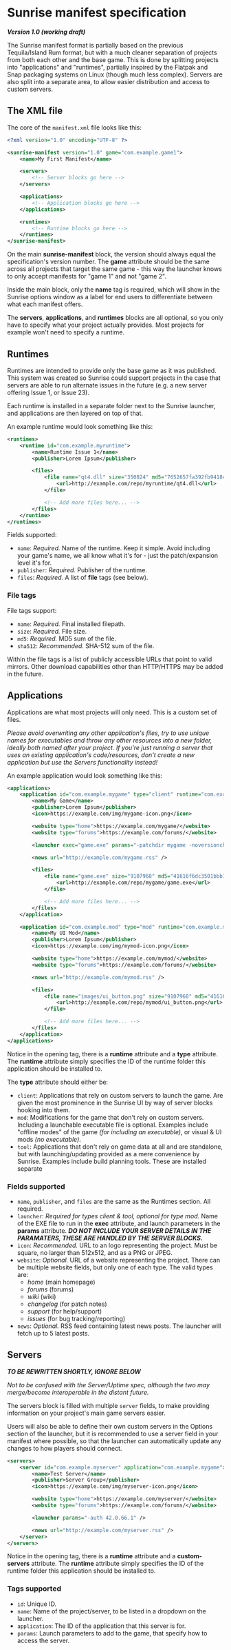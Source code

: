# Sunrise manifest specification
***Version 1.0 (working draft)***

The Sunrise manifest format is partially based on the previous Tequila/Island Rum format, but with a much cleaner separation of projects from both each other and the base game. This is done by splitting projects into "applications" and "runtimes", partially inspired by the Flatpak and Snap packaging systems on Linux (though much less complex). Servers are also split into a separate area, to allow easier distribution and access to custom servers.

## The XML file
The core of the `manifest.xml` file looks like this:

```xml
<?xml version="1.0" encoding="UTF-8" ?>

<sunrise-manifest version="1.0" game="com.example.game1">
    <name>My First Manifest</name>

    <servers>
        <!-- Server blocks go here -->
    </servers>

    <applications>
        <!-- Application blocks go here -->
    </applications>

    <runtimes>
        <!-- Runtime blocks go here -->
    </runtimes>
</sunrise-manifest>
```

On the main **sunrise-manifest** block, the version should always equal the specification's version number. The **game** attribute should be the same across all projects that target the same game - this way the launcher knows to only accept manifests for "game 1" and not "game 2".

Inside the main block, only the **name** tag is required, which will show in the Sunrise options window as a label for end users to differentiate between what each manifest offers.

The **servers**, **applications**, and **runtimes** blocks are all optional, so you only have to specify what your project actually provides. Most projects for example won't need to specify a runtime.

## Runtimes
Runtimes are intended to provide only the base game as it was published. This system was created so Sunrise could support projects in the case that servers are able to run alternate issues in the future (e.g. a new server offering Issue 1, or Issue 23).

Each runtime is installed in a separate folder next to the Sunrise launcher, and applications are then layered on top of that.

An example runtime would look something like this:

```xml
<runtimes>
    <runtime id="com.example.myruntime">
        <name>Runtime Issue 1</name>
        <publisher>Lorem Ipsum</publisher>

        <files>
            <file name="qt4.dll" size="350824" md5="7652657fa392fb9418ccf309145dd7b4" sha512="5814080fe36fa332950c1e56debbc0da7afee699708d8d4af0e4310ed27ce37124b5cf80a08effc9bd4ee5806bcc0a9f7ea6bdc64cee7ef5057fc20d39c9d182">
                <url>http://example.com/repo/myruntime/qt4.dll</url>
            </file>

            <!-- Add more files here... -->
        </files>
    </runtime>
</runtimes>
```

Fields supported:
 - `name`: *Required.* Name of the runtime. Keep it simple. Avoid including your game's name, we all know what it's for - just the patch/expansion level it's for.
 - `publisher`: *Required.* Publisher of the runtime.
 - `files`: *Required.* A list of **file** tags (see below).

### File tags
File tags support:

 - `name`: *Required.* Final installed filepath.
 - `size`: *Required.* File size.
 - `md5`: *Required.* MD5 sum of the file.
 - `sha512`: *Recommended.* SHA-512 sum of the file.

Within the file tags is a list of publicly accessible URLs that point to valid mirrors. Other download capabilities other than HTTP/HTTPS may be added in the future.

## Applications
Applications are what most projects will only need. This is a custom set of files.

*Please avoid overwriting any other application's files, try to use unique names for executables and throw any other resources into a new folder, ideally both named after your project. If you're just running a server that uses an existing application's code/resources, don't create a new application but use the Servers functionality instead!*

An example application would look something like this:

```xml
<applications>
    <application id="com.example.mygame" type="client" runtime="com.example.myruntime">
        <name>My Game</name>
        <publisher>Lorem Ipsum</publisher>
        <icon>https://example.com/img/mygame-icon.png</icon>

        <website type="home">https://example.com/mygame/</website>
        <website type="forums">https://example.com/forums/</website>

        <launcher exec="game.exe" params="-patchdir mygame -noversioncheck" />

        <news url="http://example.com/mygame.rss" />

        <files>
            <file name="game.exe" size="9107968" md5="41616f6dc3501bbb1c9b2bac0b51099e" sha512="d7ce630c91a4bd10499ae5b88c7116f773527d52cd80a0b82544a3dd7a39692afc76ae61a9f203f86020fa615f6c8e17e066b900314caa051bb3cde6d5f261d6">
                <url>http://example.com/repo/mygame/game.exe</url>
            </file>

            <!-- Add more files here... -->
        </files>
    </application>

    <application id="com.example.mod" type="mod" runtime="com.example.myruntime">
        <name>My UI Mod</name>
        <publisher>Lorem Ipsum</publisher>
        <icon>https://example.com/img/mymod-icon.png</icon>

        <website type="home">https://example.com/mymod/</website>
        <website type="forums">https://example.com/forums/</website>

        <news url="http://example.com/mymod.rss" />

        <files>
            <file name="images/ui_button.png" size="9107968" md5="41616f6dc3501bbb1c9b2bac0b51099e" sha512="d7ce630c91a4bd10499ae5b88c7116f773527d52cd80a0b82544a3dd7a39692afc76ae61a9f203f86020fa615f6c8e17e066b900314caa051bb3cde6d5f261d6">
                <url>http://example.com/repo/mymod/ui_button.png</url>
            </file>

            <!-- Add more files here... -->
        </files>
    </application>
</applications>
```

Notice in the opening tag, there is a **runtime** attribute and a **type** attribute. The **runtime** attribute simply specifies the ID of the runtime folder this application should be installed to.

The **type** attribute should either be:
 - `client`: Applications that rely on custom servers to launch the game. Are given the most prominence in the Sunrise UI by way of server blocks hooking into them.
 - `mod`: Modifications for the game that don't rely on custom servers. Including a launchable executable file is optional. Examples include "offline modes" of the game *(for including an executable)*, or visual & UI mods *(no executable)*.
 - `tool`: Applications that don't rely on game data at all and are standalone, but with launching/updating provided as a mere convenience by Sunrise. Examples include build planning tools. These are installed separate

### Fields supported
 - `name`, `publisher`, and `files` are the same as the Runtimes section. All required.
 - `launcher`: *Required for types client & tool, optional for type mod.* Name of the EXE file to run in the **exec** attribute, and launch parameters in the **params** attribute. ***DO NOT INCLUDE YOUR SERVER DETAILS IN THE PARAMATERS, THESE ARE HANDLED BY THE SERVER BLOCKS.***
 - `icon`: *Recommended.* URL to an logo representing the project. Must be square, no larger than 512x512, and as a PNG or JPEG.
 - `website`: *Optional.* URL of a website representing the project. There can be multiple website fields, but only one of each type. The valid types are:
   - *home* (main homepage)
   - *forums* (forums)
   - *wiki* (wiki)
   - *changelog* (for patch notes)
   - *support* (for help/support)
   - *issues* (for bug tracking/reporting)
 - `news`: *Optional.* RSS feed containing latest news posts. The launcher will fetch up to 5 latest posts.

## Servers
***TO BE REWRITTEN SHORTLY, IGNORE BELOW***

*Not to be confused with the Server/Uptime spec, although the two may merge/become interoperable in the distant future.*

The servers block is filled with multiple `server` fields, to make providing information on your project's main game servers easier.

Users will also be able to define their own custom servers in the Options section of the launcher, but it is recommended to use a server field in your manifest where possible, so that the launcher can automatically update any changes to how players should connect.

```xml
<servers>
    <server id="com.example.myserver" application="com.example.mygame">
        <name>Test Server</name>
        <publisher>Server Group</publisher>
        <icon>https://example.com/img/myserver-icon.png</icon>

        <website type="home">https://example.com/myserver/</website>
        <website type="forums">https://example.com/forums/</website>

        <launcher params="-auth 42.0.66.1" />

        <news url="http://example.com/myserver.rss" />
    </server>
</servers>
```


Notice in the opening tag, there is a **runtime** attribute and a **custom-servers** attribute. The **runtime** attribute simply specifies the ID of the runtime folder this application should be installed to.

### Tags supported
 - `id`: Unique ID.
 - `name`: Name of the project/server, to be listed in a dropdown on the launcher.
 - `application`: The ID of the application that this server is for.
 - `params`: Launch parameters to add to the game, that specify how to access the server.
